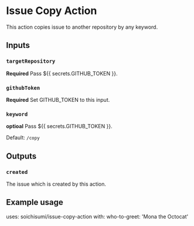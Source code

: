 # Issue Copy Action

This action copies issue to another repository by any keyword.

## Inputs

### `targetRepository`

**Required** Pass ${{ secrets.GITHUB_TOKEN }}.

### `githubToken`

**Required** Set GITHUB_TOKEN to this input.

### `keyword`

**optioal** Pass ${{ secrets.GITHUB_TOKEN }}.

Default: `/copy`

## Outputs

### `created`

The issue which is created by this action.

## Example usage

uses: soichisumi/issue-copy-action
with:
  who-to-greet: 'Mona the Octocat'
